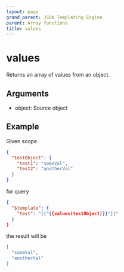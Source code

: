```yaml
---
layout: page
grand_parent: JSON Templating Engine
parent: Array functions
title: values
---
```


# values

Returns an array of values from an object.

## Arguments

 - object: Source object

## Example

Given scope
```json
{
  "testObject": {
    "test1": "someVal",
    "test2": "anotherVal"
  }
}
```
for query
```json
{
  "$template": {
    "test": "{{"{{values(testObject)}}"}}"
  }
}
```
the result will be
```json
[
  "someVal",
  "anotherVal"
]
```
